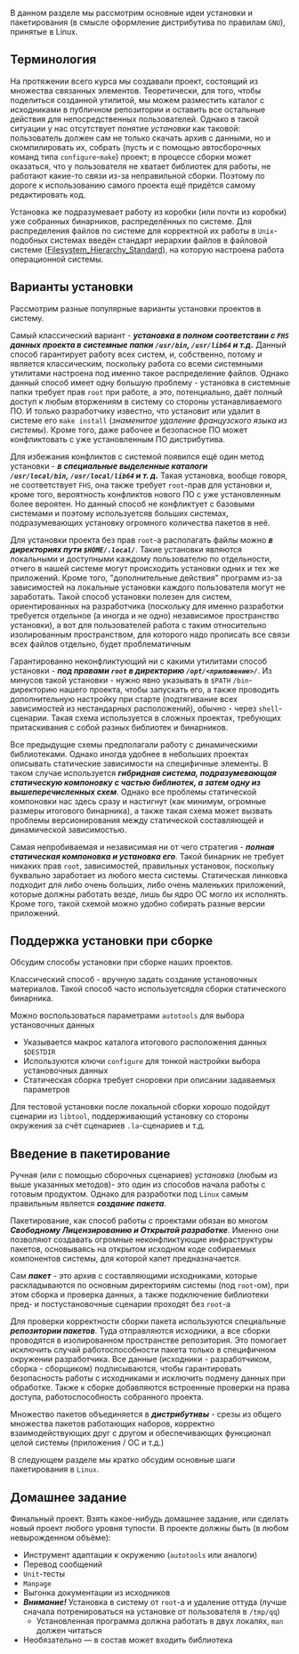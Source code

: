 В данном разделе мы рассмотрим основные идеи установки и пакетирования (в смысле оформление дистрибутива по правилам `GNU`), принятые в Linux. 


Терминология
---
На протяжении всего курса мы создавали проект, состоящий из множества связанных элементов. Теоретически, для того, чтобы поделиться созданной утилитой, мы можем разместить каталог с исходниками в публичном репозитории и оставить все остальные действия для непосредственных пользователей. Однако в такой ситуации у нас отсутствует понятие _установки_ как таковой: пользователь должен сам не только скачать архив с данными, но и скомпилировать их, собрать (пусть и с помощью автосборочных команд типа `configure`-`make`) проект;  в процессе сборки может оказаться, что у пользователя не хватает библиотек для работы, не работают какие-то связи из-за неправильной сборки. Поэтому по дороге к использованию самого проекта ещё придётся  самому редактировать код.

Установка же подразумевает работу из коробки (или почти из коробки) уже собранных бинарников, распределённых по системе. Для распределения файлов по системе для корректной их работы в `Unix`-подобных системах введён стандарт иерархии файлов в файловой системе ([Filesystem_Hierarchy_Standard](https://en.wikipedia.org/wiki/Filesystem_Hierarchy_Standard "WP")), на которую настроена работа операционной системы. 


Варианты установки
---
Рассмотрим разные популярные варианты установки проектов в систему.

Самый классический вариант - ***установка в полном соответствии с `FHS` данных проекта в системные папки `/usr/bin`, `/usr/lib64` и т.д.*** Данный способ гарантирует работу всех систем, и, собственно, потому и является классическим, поскольку работа со всеми системными утилитами настроена под именно такое распределение файлов. Однако данный способ имеет одну большую проблему -  установка в системные папки требует прав `root` при работе, а это, потенциально, даёт полный доступ к любым вторжениям в систему со стороны устанавливаемого ПО. И только разработчику известно, что установит или удалит в системе его `make install` (*знаменитое удаление французского языка из системы*). Кроме того, даже рабочее и безопасное ПО может конфликтовать с уже установленным ПО дистрибутива. 


Для избежания конфликтов с системой появился ещё один метод установки - ***в специальные выделенные каталоги `/usr/local/bin`, `/usr/local/lib64` и т. д.*** Такая установка, вообще говоря, не соответствует `FHS`, она также требует `root`-прав для установки и, кроме того, вероятность конфликтов нового ПО с уже установленным более вероятен. Но данный способ не конфликтует с базовыми системами и поэтому используетсяв больших системах, подразумевающих установку огромного количества пакетов в неё. 


Для установки проекта без прав `root`-а располагать файлы можно ***в директориях пути `$HOME/.local/`***. Такие установки являются локальными и доступными каждому пользователю по отдельности, отчего в нашей системе могут происходить установки одних и тех же приложений. Кроме того, "дополнительные действия" программ из-за зависимостей на локальные установки каждого пользователя могут не заработать. Такой способ установки полезен для систем, ориентированных на разработчика (поскольку для именно разработки требуется отдельное (а иногда и не одно) независимое пространство установки), а вот для пользователей работа с таким относительно изолированным пространством, для которого надо прописать все связи всех файлов отдельно, будет проблематичным  


Гарантированно неконфликтующий ни с какими утилитами способ установки - ***под правами `root` в директорию `/opt/<приложение>/`***. Из минусов такой установки - нужно явно указывать в `$PATH` `/bin`-директорию нашего проекта, чтобы запускать его, а также проводить дополнительную настройку при старте (подтягивание всех зависимостей из нестандарных расположений), обычно - через `shell`-сценарии. Такая схема используется в сложных проектах, требующих притаскивания с собой разных библиотек и бинарников.


Все предыдущие схемы предполагали работу с динамическими библиотеками. Однако иногда удобнее в небольших проектах описывать статические зависимости на специфичные элементы. В таком случае используется ***гибридная система, подразумевающая статическую компоновку с частью библиотек, а затем одну из вышеперечисленных схем***. Однако все проблемы статической компоновки нас здесь сразу и настигнут (как минимум, огромные размеры итогового бинарника), а также такая схема может вызвать проблемы версионирования между статической составляющей и динамической зависимостью. 


Самая непробиваемая и независимая ни от чего стратегия - ***полная статическая компоновка и установка его***. Такой бинарник не требует никаких прав `root`, зависимостей, правильных установок, поскольку буквально заработает из любого места системы. Статическая линковка подходит для либо очень больших, либо очень маленьких приложений, которые должны работать везде, лишь бы ядро ОС могло их исполнять. Кроме того, такой схемой можно удобно собирать разные версии приложений.


Поддержка установки при сборке
---
Обсудим способы установки при сборке наших проектов. 

Классический способ - вручную задать создание установочных материалов. Такой способ часто используетсядля сборки статического бинарника.

Можно воспользоваться параметрами `autotools` для выбора установочных данных
 + Указывается макрос каталога итогового расположения данных `$DESTDIR`
 + Используются ключи `configure` для тонкой настройки выбора установочных данных
 + Статическая сборка требует сноровки при описании задаваемых параметров

Для тестовой установки после локальной сборки хорошо подойдут сценарии из `libtool`, поддерживающий установку со стороны окружения за счёт сценариев `.la`-сценариев и т.д.


Введение в пакетирование
 ---

Ручная (или с помощью сборочных сценариев) *установка* (любым из выше указанных методов)- это один из способов начала работы с готовым продуктом. Однако для разработки под `Linux` самым правильным является ***создание пакета***. 

Пакетирование, как способ работы с проектами обязан во многом ***Свободному Лицензированию и Открытой разработке***. Именно они позволяют создавать огромные неконфликтующие инфраструктуры пакетов, основываясь на открытом исходном коде собираемых компонентов системы, для которой капет предназначается. 

Сам ***пакет*** - это архив с составляющими исходниками, которые раскладываются по основным директориям системы (под `root`-ом), при этом сборка и проверка данных, а также подключение библиотеки пред- и постустановочные сценарии проходят без `root`-а

Для проверки корректности сборки пакета используются специальные ***репозитории пакетов***. Туда отправляются исходники, а все сборки проводятся в изолированном пространстве репозитория. Это помогает исключить случай работоспособности пакета только в специфичном окружении разработчика. Все данные (исходники - разработчиком, сборка - сборщиком) подписываются, чтобы гарантировать безопасность работы с исходниками и исключить подмену данных при обработке. Также к сборке добавляются встроенные проверки на права доступа, работоспособность собранного проекта.

Множество пакетов объединяется в ***дистрибутивы*** - срезы из общего множества пакетов работающих наборов, корректно взаимодействующих друг с другом и обеспечивающих функционал целой системы (приложения / ОС и т.д.)


В следующем разделе мы кратко обсудим основные шаги пакетирования в `Linux`.


Домашнее задание
---

Финальный проект. Взять какое-нибудь домашнее задание, или сделать новый проект любого уровня тупости. В проекте должны быть (в любом невырожденном объёме):
+ Инструмент адаптации к окружению (`autotools` или аналоги)
+ Перевод сообщений
+ `Unit`-тесты
+ `Manpage`
+ Выгонка документации из исходников
+ ***Внимание!*** Установка в систему от `root`-а и удаление оттуда (лучше сначала потренироваться на установке от пользователя в `/tmp/qq`)
    + Установленная программа должна работать в двух локалях, `man` должен читаться
+ Необязательно — в состав может входить библиотека